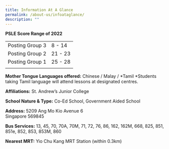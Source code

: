 ```yaml
---
title: Information At A Glance
permalink: /about-us/infoataglance/
description: ""
---
```

**PSLE Score Range of 2022**

|  | |
| -------- | -------- | 
| Posting Group 3     | 8 - 14     | 
|Posting Group 2     | 21 - 23    | 
| Posting Group 1    | 25 - 28    |
| | | 

**Mother Tongue Languages offered:** Chinese / Malay / \*Tamil
\*Students taking Tamil language will attend lessons at designated centres.

**Affiliations:** St. Andrew’s Junior College

**School Nature &amp; Type:** Co-Ed School, Government Aided School

**Address:** 5209 Ang Mo Kio Avenue 6&nbsp;<br>Singapore 569845


**Bus Services:** 13, 45, 70, 70A, 70M, 71, 72, 76, 86, 162, 162M, 668, 825, 851, 851e, 852, 853, 853M, 860

**Nearest MRT:**  Yio Chu Kang MRT Station (within 0.3km)